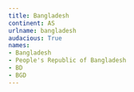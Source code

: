 ```yaml
---
title: Bangladesh
continent: AS
urlname: bangladesh
audacious: True
names:
- Bangladesh
- People's Republic of Bangladesh
- BD
- BGD
---
```

